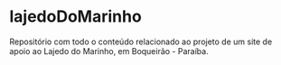 # lajedoDoMarinho
Repositório com todo o conteúdo relacionado ao projeto de um site de apoio ao Lajedo do Marinho, em Boqueirão - Paraíba.
